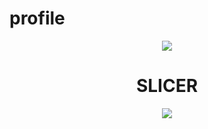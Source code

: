 # profile


<p align="center">
<img   src="https://cdn.discordapp.com/attachments/971842472797949994/971842806194778132/zzz.gif">
</P>

<h1 align="center">SLICER</h1>

<p align="center">
<img   src="https://cdn.discordapp.com/attachments/971842472797949994/971842806194778132/zzz.gif">
</p>


